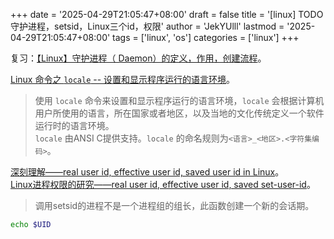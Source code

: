 +++
date = '2025-04-29T21:05:47+08:00'
draft = false
title = '[linux] TODO 守护进程，setsid，Linux三个id，权限'
author = 'JekYUlll'
lastmod = '2025-04-29T21:05:47+08:00'
tags = ['linux', 'os']
categories = ['linux']
+++


复习：[【Linux】守护进程（ Daemon）的定义，作用，创建流程](https://blog.csdn.net/JMW1407/article/details/108412836)。

[Linux 命令之 `locale` -- 设置和显示程序运行的语言环境](https://blog.csdn.net/liaowenxiong/article/details/116401524)。  
> 使用 `locale` 命令来设置和显示程序运行的语言环境，`locale` 会根据计算机用户所使用的语言，所在国家或者地区，以及当地的文化传统定义一个软件运行时的语言环境。  
> `locale` 由ANSI C提供支持。`locale` 的命名规则为`<语言>_<地区>.<字符集编码>`。

[深刻理解——real user id, effective user id, saved user id in Linux](https://blog.csdn.net/fmeng23/article/details/23115989)。  
[Linux进程权限的研究——real user id, effective user id, saved set-user-id](https://blog.csdn.net/ybxuwei/article/details/23563423)。

> 调用setsid的进程不是一个进程组的组长，此函数创建一个新的会话期。

```bash
echo $UID
```

